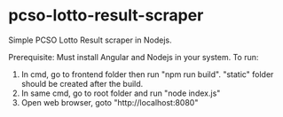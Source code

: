 # pcso-lotto-result-scraper
Simple PCSO Lotto Result scraper in Nodejs.

Prerequisite: Must install Angular and Nodejs in your system.
To run:
  1. In cmd, go to frontend folder then run "npm run build". "static" folder should be created after the build.
  2. In same cmd, go to root folder and run "node index.js"
  3. Open web browser, goto "http://localhost:8080"
